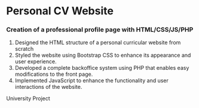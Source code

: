 <h1>Personal CV Website</h1>
<h3>Creation of a professional profile page with HTML/CSS/JS/PHP</h3>
 
 
 <ol>
   <li>
   Designed the HTML structure of a personal curricular website from scratch
   </li>
   <li>
   Styled the website using Bootstrap CSS to enhance its appearance and user experience.
   </li>
    <li>
   Developed a complete backoffice system using PHP that enables easy modifications to the front page.
   </li>
   <li>
Implemented JavaScript to enhance the functionality and user interactions of the website.
   </li>
 </ol
 
University Project
